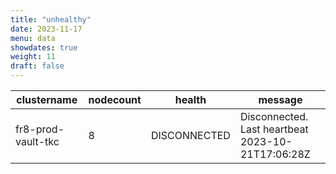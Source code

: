 ```yaml
---
title: "unhealthy"
date: 2023-11-17
menu: data
showdates: true
weight: 11
draft: false
---
```

<!--more-->
| clustername        | nodecount | health       | message                                           |
| ------------------ | --------- | ------------ | ------------------------------------------------- |
| fr8-prod-vault-tkc |         8 | DISCONNECTED | Disconnected. Last heartbeat 2023-10-21T17:06:28Z |
